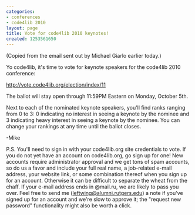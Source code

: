 ```yaml
---
categories:
- conferences
- code4lib 2010
layout: page
title: Vote for code4lib 2010 keynotes!
created: 1253561650
---
```

(Copied from the email sent out by Michael Giarlo earlier today.)

Yo code4lib, it's time to vote for keynote speakers for the code4lib 2010 conference:             
                                                                                
<a href="http://vote.code4lib.org/election/index/11">http://vote.code4lib.org/election/index/11</a>

The ballot will stay open through 11:59PM Eastern on Monday, October 5th.

<!--break-->

Next to each of the nominated keynote speakers, you'll find ranks ranging from 0 to 3: 0 indicating no interest in seeing a keynote by the nominee and 3 indicating heavy interest in seeing a keynote by the nominee.  You can change your rankings at any time until the ballot closes.            

-Mike

P.S. You'll need to sign in with your code4lib.org site credentials to vote.  If you do not yet have an account on code4lib.org, go sign up for one!  New accounts require administrator approval and we get tons of spam accounts, so do us a favor and include your full real name, a job-related e-mail address, your website link, or some combination thereof when you sign up for an account.  Otherwise it can be difficult to separate the wheat from the chaff.  If your e-mail address ends in @mail.ru, we are likely to pass you over.  Feel free to send me (leftwing@alumni.rutgers.edu) a note if you've signed up for an account and we're slow to approve it; the "request new password" functionality might also be worth a click.
